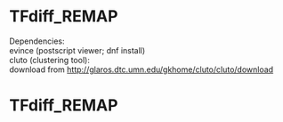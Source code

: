 # TFdiff_REMAP
Dependencies:<br>
evince (postscript viewer; dnf install)<br>
cluto (clustering tool):<br>
download from http://glaros.dtc.umn.edu/gkhome/cluto/cluto/download
# TFdiff_REMAP
